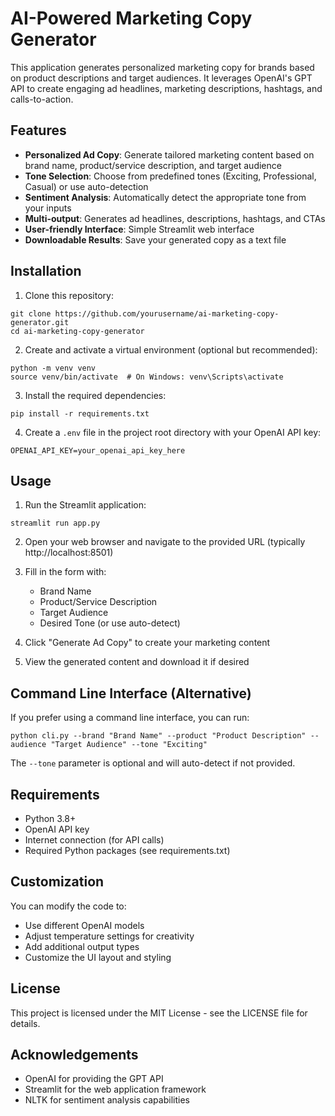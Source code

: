 # AI-Powered Marketing Copy Generator

This application generates personalized marketing copy for brands based on product descriptions and target audiences. It leverages OpenAI's GPT API to create engaging ad headlines, marketing descriptions, hashtags, and calls-to-action.

## Features

- **Personalized Ad Copy**: Generate tailored marketing content based on brand name, product/service description, and target audience
- **Tone Selection**: Choose from predefined tones (Exciting, Professional, Casual) or use auto-detection
- **Sentiment Analysis**: Automatically detect the appropriate tone from your inputs
- **Multi-output**: Generates ad headlines, descriptions, hashtags, and CTAs
- **User-friendly Interface**: Simple Streamlit web interface
- **Downloadable Results**: Save your generated copy as a text file

## Installation

1. Clone this repository:
```
git clone https://github.com/yourusername/ai-marketing-copy-generator.git
cd ai-marketing-copy-generator
```

2. Create and activate a virtual environment (optional but recommended):
```
python -m venv venv
source venv/bin/activate  # On Windows: venv\Scripts\activate
```

3. Install the required dependencies:
```
pip install -r requirements.txt
```

4. Create a `.env` file in the project root directory with your OpenAI API key:
```
OPENAI_API_KEY=your_openai_api_key_here
```

## Usage

1. Run the Streamlit application:
```
streamlit run app.py
```

2. Open your web browser and navigate to the provided URL (typically http://localhost:8501)

3. Fill in the form with:
   - Brand Name
   - Product/Service Description
   - Target Audience
   - Desired Tone (or use auto-detect)

4. Click "Generate Ad Copy" to create your marketing content

5. View the generated content and download it if desired

## Command Line Interface (Alternative)

If you prefer using a command line interface, you can run:

```
python cli.py --brand "Brand Name" --product "Product Description" --audience "Target Audience" --tone "Exciting"
```

The `--tone` parameter is optional and will auto-detect if not provided.

## Requirements

- Python 3.8+
- OpenAI API key
- Internet connection (for API calls)
- Required Python packages (see requirements.txt)

## Customization

You can modify the code to:
- Use different OpenAI models
- Adjust temperature settings for creativity
- Add additional output types
- Customize the UI layout and styling

## License

This project is licensed under the MIT License - see the LICENSE file for details.

## Acknowledgements

- OpenAI for providing the GPT API
- Streamlit for the web application framework
- NLTK for sentiment analysis capabilities
